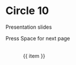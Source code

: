 # Circle 10

Presentation slides

<div @click="$slidev.nav.next" class="mt-12 py-1" hover:bg="white op-10">
  Press Space for next page <carbon:arrow-right />
</div>
  
<div class="abs-br w-full m-6 text-xl">
  <script setup>
    const teamMembers =
     ["Osezele Ejemen Iboi", "Ibraheem Abdulrahman", "Akangbe, Ooreoluwa Patience", "Abdullahi Abdulkadir", "Ezeagu Chiamaka Vanessa", "Okolo Deborah"]
  </script>

  <ul class="flex flex-wrap justify-center items-center gap-4">
      <li v-for="item in teamMembers" :key="item">
      {{ item }}
    </li>
  </ul>
</div>

<style>
  ul {
    list-style: none;

    li {
      font-size: 0.875rem;
      color: #262626;
    }
  }
</style>
